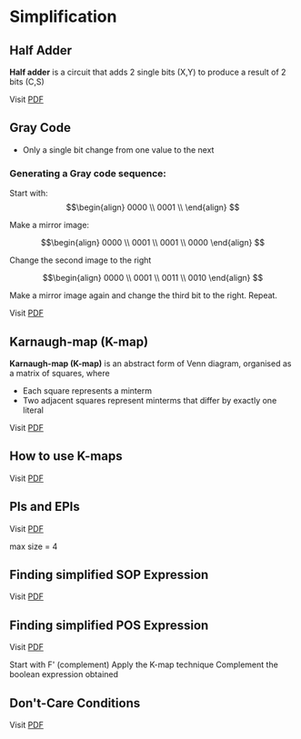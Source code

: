 # Simplification

## Half Adder

**Half adder** is a circuit that adds 2 single bits (X,Y) to produce a result of 2 bits (C,S)

Visit [PDF](Lect15_Simplification_full.pdf#page=8)

## Gray Code

- Only a single bit change from one value to the next

### Generating a Gray code sequence:

Start with:
$$\begin{align}
0000 \\
0001 \\
\end{align}
$$

Make a mirror image:

$$\begin{align}
0000 \\
0001 \\
0001 \\
0000
\end{align}
$$

Change the second image to the right

$$\begin{align}
0000 \\
0001 \\
0011 \\
0010
\end{align}
$$

Make a mirror image again and change the third bit to the right. Repeat.

Visit [PDF](Lect15_Simplification_full.pdf#page=10)

## Karnaugh-map (K-map)


**Karnaugh-map (K-map)** is an abstract form of Venn diagram, organised as a matrix of squares, where

- Each square represents a minterm
- Two adjacent squares represent minterms that differ by exactly one literal

Visit [PDF](Lect15_Simplification_full.pdf#page=14)


## How to use K-maps 

Visit [PDF](Lect15_Simplification_full.pdf#page=27)


## Pls and EPIs

Visit [PDF](Lect15_Simplification_full.pdf#page=34)

max size = 4


## Finding simplified SOP Expression

Visit [PDF](Lect15_Simplification_full.pdf#page=39)

## Finding simplified POS Expression

Visit [PDF](Lect15_Simplification_full.pdf#page=44)

Start with F' (complement)
Apply the K-map technique
Complement the boolean expression obtained

## Don't-Care Conditions


Visit [PDF](Lect15_Simplification_full.pdf#page=46)
